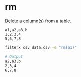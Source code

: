 # rm

Delete a column(s) from a table.

```csv title="data.csv"
a1,a2,a3,b
1,2,3,4
5,6,7,8
```

```bash title=Example
filterx csv data.csv -e "rm(a1)"

# Output
a2,a3,b
2,3,4
6,7,8
```


